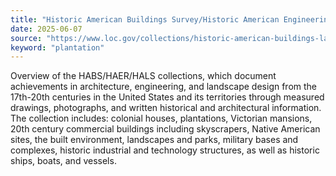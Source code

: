 ```yaml
---
title: "Historic American Buildings Survey/Historic American Engineering Record/Historic American Landscapes Survey"
date: 2025-06-07
source: "https://www.loc.gov/collections/historic-american-buildings-landscapes-and-engineering-records/about-this-collection/"
keyword: "plantation"
---
```


Overview of the HABS/HAER/HALS collections, which document achievements in architecture, engineering, and landscape design from the 17th-20th centuries in the United States and its territories through measured drawings, photographs, and written historical and architectural information. The collection includes: colonial houses, plantations, Victorian mansions, 20th century commercial buildings including skyscrapers, Native American sites, the built environment, landscapes and parks, military bases and complexes, historic industrial and technology structures, as well as historic ships, boats, and vessels.

